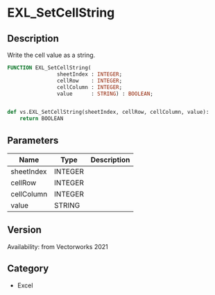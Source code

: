 # EXL_SetCellString

## Description
Write the cell value as a string.

```pascal
FUNCTION EXL_SetCellString(
				sheetIndex : INTEGER;
				cellRow    : INTEGER;
				cellColumn : INTEGER;
				value      : STRING) : BOOLEAN;
```

```python

def vs.EXL_SetCellString(sheetIndex, cellRow, cellColumn, value):
    return BOOLEAN
```

## Parameters
|Name|Type|Description|
|---|---|---|
|sheetIndex|INTEGER||
|cellRow|INTEGER||
|cellColumn|INTEGER||
|value|STRING||

## Version
Availability: from Vectorworks 2021
## Category
* Excel

